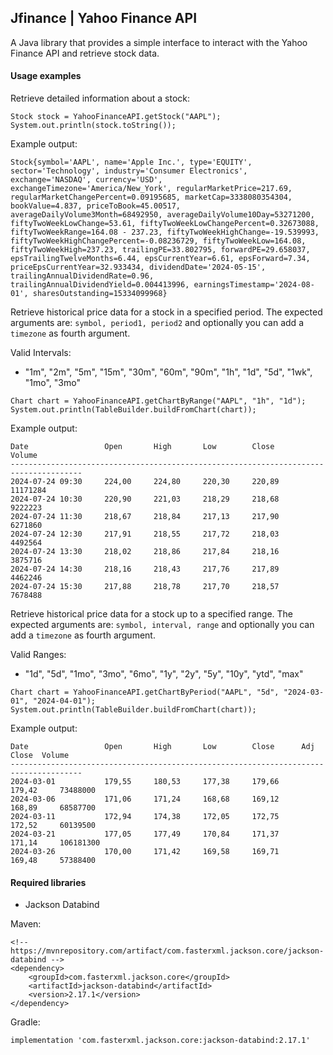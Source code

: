 ## Jfinance | Yahoo Finance API

A Java library that provides a simple interface to interact with the Yahoo Finance API and retrieve stock data.

#### Usage examples
Retrieve detailed information about a stock:
```
Stock stock = YahooFinanceAPI.getStock("AAPL");
System.out.println(stock.toString());
```
Example output:
```
Stock{symbol='AAPL', name='Apple Inc.', type='EQUITY', sector='Technology', industry='Consumer Electronics', exchange='NASDAQ', currency='USD', exchangeTimezone='America/New_York', regularMarketPrice=217.69, regularMarketChangePercent=0.09195685, marketCap=3338080354304, bookValue=4.837, priceToBook=45.00517, averageDailyVolume3Month=68492950, averageDailyVolume10Day=53271200, fiftyTwoWeekLowChange=53.61, fiftyTwoWeekLowChangePercent=0.32673088, fiftyTwoWeekRange=164.08 - 237.23, fiftyTwoWeekHighChange=-19.539993, fiftyTwoWeekHighChangePercent=-0.08236729, fiftyTwoWeekLow=164.08, fiftyTwoWeekHigh=237.23, trailingPE=33.802795, forwardPE=29.658037, epsTrailingTwelveMonths=6.44, epsCurrentYear=6.61, epsForward=7.34, priceEpsCurrentYear=32.933434, dividendDate='2024-05-15', trailingAnnualDividendRate=0.96, trailingAnnualDividendYield=0.004413996, earningsTimestamp='2024-08-01', sharesOutstanding=15334099968}
```
Retrieve historical price data for a stock in a specified period. The expected arguments are:
`symbol, period1, period2` and optionally you can add a `timezone` as fourth argument.

Valid Intervals:
- "1m", "2m", "5m", "15m", "30m", "60m", "90m", "1h", "1d", "5d", "1wk", "1mo", "3mo"

```
Chart chart = YahooFinanceAPI.getChartByRange("AAPL", "1h", "1d");
System.out.println(TableBuilder.buildFromChart(chart));
```
Example output:
```
Date                 Open       High       Low        Close      Volume    
--------------------------------------------------------------------------------------
2024-07-24 09:30     224,00     224,80     220,30     220,89     11171284  
2024-07-24 10:30     220,90     221,03     218,29     218,68     9222223   
2024-07-24 11:30     218,67     218,84     217,13     217,90     6271860   
2024-07-24 12:30     217,91     218,55     217,72     218,03     4492564   
2024-07-24 13:30     218,02     218,86     217,84     218,16     3875716   
2024-07-24 14:30     218,16     218,43     217,76     217,89     4462246   
2024-07-24 15:30     217,88     218,78     217,70     218,57     7678488   
```

Retrieve historical price data for a stock up to a specified range. The expected arguments are:
`symbol, interval, range` and optionally you can add a `timezone` as fourth argument.

Valid Ranges:
- "1d", "5d", "1mo", "3mo", "6mo", "1y", "2y", "5y", "10y", "ytd", "max"

```
Chart chart = YahooFinanceAPI.getChartByPeriod("AAPL", "5d", "2024-03-01", "2024-04-01");
System.out.println(TableBuilder.buildFromChart(chart));
```
Example output:
```
Date                 Open       High       Low        Close      Adj Close  Volume    
--------------------------------------------------------------------------------------
2024-03-01           179,55     180,53     177,38     179,66     179,42     73488000  
2024-03-06           171,06     171,24     168,68     169,12     168,89     68587700  
2024-03-11           172,94     174,38     172,05     172,75     172,52     60139500  
2024-03-21           177,05     177,49     170,84     171,37     171,14     106181300 
2024-03-26           170,00     171,42     169,58     169,71     169,48     57388400  
```

#### Required libraries
- Jackson Databind

Maven:
```
<!-- https://mvnrepository.com/artifact/com.fasterxml.jackson.core/jackson-databind -->
<dependency>
    <groupId>com.fasterxml.jackson.core</groupId>
    <artifactId>jackson-databind</artifactId>
    <version>2.17.1</version>
</dependency>
```
Gradle:
```
implementation 'com.fasterxml.jackson.core:jackson-databind:2.17.1'
```